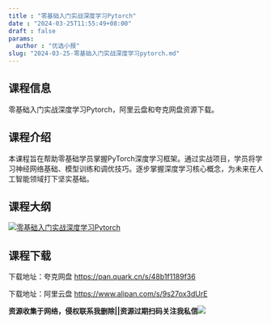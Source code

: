 ```yaml
---
title : "零基础入门实战深度学习Pytorch"
date : "2024-03-25T11:55:49+08:00"
draft : false
params:
  author : "优选小报"
slug: "2024-03-25-零基础入门实战深度学习pytorch.md"
---
```


## 课程信息

零基础入门实战深度学习Pytorch，阿里云盘和夸克网盘资源下载。

## 课程介绍

本课程旨在帮助零基础学员掌握PyTorch深度学习框架。通过实战项目，学员将学习神经网络基础、模型训练和调优技巧。逐步掌握深度学习核心概念，为未来在人工智能领域打下坚实基础。

## 课程大纲

[![零基础入门实战深度学习Pytorch](//img7-1.zhekoulieshou.com/mmbiz_jpg/iaHBVewvSIbAjcr9g6TlCXSfiaDqkbzuEzeoEy0mb7LvpKatSl8Lb02MosXYAjC8ibzBNupBWbYnG1usCcMxeJ84g/0)](//img7-1.zhekoulieshou.com/mmbiz_jpg/iaHBVewvSIbAjcr9g6TlCXSfiaDqkbzuEzeoEy0mb7LvpKatSl8Lb02MosXYAjC8ibzBNupBWbYnG1usCcMxeJ84g/0)

## 课程下载

下载地址：夸克网盘 https://pan.quark.cn/s/48b1f1189f36

下载地址：阿里云盘 https://www.alipan.com/s/9s27ox3dUrE

**资源收集于网络，侵权联系我删除||资源过期扫码关注我私信**![](//img7-1.zhekoulieshou.com/mmbiz_jpg/iaHBVewvSIbAjcr9g6TlCXSfiaDqkbzuEzp207hVzPqT4YGQOAazQ1KNHCeACbia5Lzq4Ckwibe48iar1q7lgVP1o3w/640?wx_fmt=jpeg&from=appmsg)


